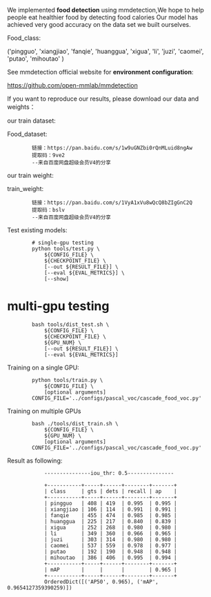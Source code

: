 We implemented **food detection** using mmdetection,We hope to help people eat healthier food by detecting food calories
Our model has achieved very good accuracy on the data set we built ourselves.

Food_class:

('pingguo', 'xiangjiao', 'fanqie', 'huanggua', 'xigua', 'li', 'juzi',
               'caomei', 'putao', 'mihoutao' )

See mmdetection official website for **environment configuration**: 
                
https://github.com/open-mmlab/mmdetection

If you want to reproduce our results, please download our data and weights：


our train dataset:

  Food_dataset:

            链接：https://pan.baidu.com/s/1w9uGNZbi0rQnMLuid8ngAw 
            提取码：9ve2 
            --来自百度网盘超级会员V4的分享

our train weight:

  train_weight:

            链接：https://pan.baidu.com/s/1VyA1xVu8wQcQ8bZIgGnC2Q 
            提取码：bslv 
            --来自百度网盘超级会员V4的分享

Test existing models:

            # single-gpu testing
            python tools/test.py \
                ${CONFIG_FILE} \
                ${CHECKPOINT_FILE} \
                [--out ${RESULT_FILE}] \
                [--eval ${EVAL_METRICS}] \
                [--show]

# multi-gpu testing

            bash tools/dist_test.sh \
                ${CONFIG_FILE} \
                ${CHECKPOINT_FILE} \
                ${GPU_NUM} \
                [--out ${RESULT_FILE}] \
                [--eval ${EVAL_METRICS}]
    

Training on a single GPU:

            python tools/train.py \
                ${CONFIG_FILE} \
                [optional arguments]
            CONFIG_FILE='../configs/pascal_voc/cascade_food_voc.py'

Training on multiple GPUs

            bash ./tools/dist_train.sh \
                ${CONFIG_FILE} \
                ${GPU_NUM} \
                [optional arguments]
            CONFIG_FILE='../configs/pascal_voc/cascade_food_voc.py'


Result as following:

                ---------------iou_thr: 0.5---------------

                +-----------+-----+------+--------+-------+
                | class     | gts | dets | recall | ap    |
                +-----------+-----+------+--------+-------+
                | pingguo   | 408 | 419  | 0.995  | 0.995 |
                | xiangjiao | 106 | 114  | 0.991  | 0.991 |
                | fanqie    | 455 | 474  | 0.985  | 0.985 |
                | huanggua  | 225 | 217  | 0.840  | 0.839 |
                | xigua     | 252 | 268  | 0.980  | 0.980 |
                | li        | 349 | 360  | 0.966  | 0.965 |
                | juzi      | 303 | 314  | 0.980  | 0.980 |
                | caomei    | 537 | 559  | 0.978  | 0.977 |
                | putao     | 192 | 190  | 0.948  | 0.948 |
                | mihoutao  | 386 | 406  | 0.995  | 0.994 |
                +-----------+-----+------+--------+-------+
                | mAP       |     |      |        | 0.965 |
                +-----------+-----+------+--------+-------+
                OrderedDict([('AP50', 0.965), ('mAP', 0.9654127359390259)])

